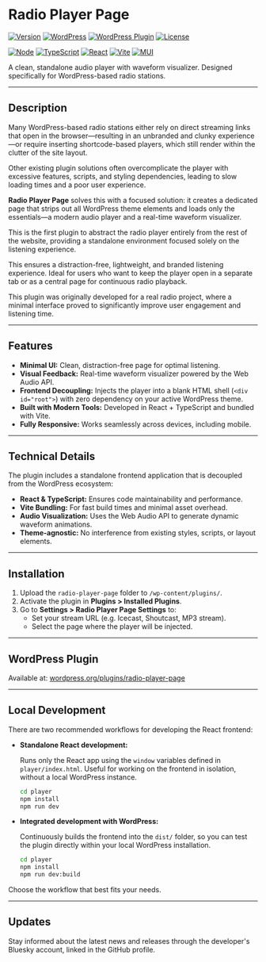 # Radio Player Page

[![Version](https://img.shields.io/badge/version-1.1.0-blue.svg)](https://github.com/sjimhdez/radio-player-page)
[![WordPress](https://img.shields.io/badge/WordPress-5.0%2B-blue)](https://wordpress.org/plugins/radio-player-page/)
[![WordPress Plugin](https://img.shields.io/wordpress/plugin/v/radio-player-page.svg)](https://wordpress.org/plugins/radio-player-page/)
[![License](https://img.shields.io/badge/license-GPLv2-blue.svg)](https://www.gnu.org/licenses/gpl-2.0.html)

[![Node](https://img.shields.io/badge/node-20.x-blue.svg)](https://nodejs.org/)
[![TypeScript](https://img.shields.io/badge/typescript-5.8.3-blue.svg)](https://www.typescriptlang.org/)
[![React](https://img.shields.io/badge/react-19.1.0-blue.svg)](https://reactjs.org/)
[![Vite](https://img.shields.io/badge/vite-6.3.5-blue.svg)](https://vitejs.dev/)
[![MUI](https://img.shields.io/badge/MUI-7.1.1-blue.svg)](https://mui.com/)

A clean, standalone audio player with waveform visualizer. Designed specifically for WordPress-based radio stations.

---

## Description

Many WordPress-based radio stations either rely on direct streaming links that open in the browser—resulting in an unbranded and clunky experience—or require inserting shortcode-based players, which still render within the clutter of the site layout.

Other existing plugin solutions often overcomplicate the player with excessive features, scripts, and styling dependencies, leading to slow loading times and a poor user experience.

**Radio Player Page** solves this with a focused solution: it creates a dedicated page that strips out all WordPress theme elements and loads only the essentials—a modern audio player and a real-time waveform visualizer.

This is the first plugin to abstract the radio player entirely from the rest of the website, providing a standalone environment focused solely on the listening experience.

This ensures a distraction-free, lightweight, and branded listening experience. Ideal for users who want to keep the player open in a separate tab or as a central page for continuous radio playback.

This plugin was originally developed for a real radio project, where a minimal interface proved to significantly improve user engagement and listening time.

---

## Features

- **Minimal UI:** Clean, distraction-free page for optimal listening.
- **Visual Feedback:** Real-time waveform visualizer powered by the Web Audio API.
- **Frontend Decoupling:** Injects the player into a blank HTML shell (`<div id="root">`) with zero dependency on your active WordPress theme.
- **Built with Modern Tools:** Developed in React + TypeScript and bundled with Vite.
- **Fully Responsive:** Works seamlessly across devices, including mobile.

---

## Technical Details

The plugin includes a standalone frontend application that is decoupled from the WordPress ecosystem:

- **React & TypeScript:** Ensures code maintainability and performance.
- **Vite Bundling:** For fast build times and minimal asset overhead.
- **Audio Visualization:** Uses the Web Audio API to generate dynamic waveform animations.
- **Theme-agnostic:** No interference from existing styles, scripts, or layout elements.

---

## Installation

1. Upload the `radio-player-page` folder to `/wp-content/plugins/`.
2. Activate the plugin in **Plugins > Installed Plugins**.
3. Go to **Settings > Radio Player Page Settings** to:
   - Set your stream URL (e.g. Icecast, Shoutcast, MP3 stream).
   - Select the page where the player will be injected.

---

## WordPress Plugin

Available at: [wordpress.org/plugins/radio-player-page](https://wordpress.org/plugins/radio-player-page)

---

## Local Development

There are two recommended workflows for developing the React frontend:

- **Standalone React development:**

  Runs only the React app using the `window` variables defined in `player/index.html`. Useful for working on the frontend in isolation, without a local WordPress instance.

  ```bash
  cd player
  npm install
  npm run dev
  ```

- **Integrated development with WordPress:**

  Continuously builds the frontend into the `dist/` folder, so you can test the plugin directly within your local WordPress installation.

  ```bash
  cd player
  npm install
  npm run dev:build
  ```

Choose the workflow that best fits your needs.

---

## Updates

Stay informed about the latest news and releases through the developer's Bluesky account, linked in the GitHub profile.

